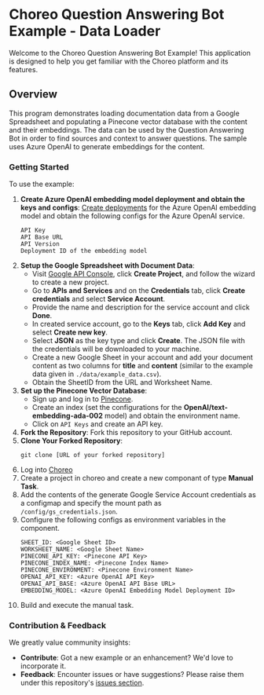 # Choreo Question Answering Bot Example - Data Loader

Welcome to the Choreo Question Answering Bot Example! This application is designed to help you get familiar with the Choreo platform and its features.

## Overview

This program demonstrates loading documentation data from a Google Spreadsheet and populating a Pinecone vector database with the content and their embeddings. The data can be used by the Question Answering Bot in order to find sources and context to answer questions. The sample uses Azure OpenAI to generate embeddings for the content.

### Getting Started

To use the example:
1. **Create Azure OpenAI embedding model deployment and obtain the keys and configs**: [Create deployments](https://learn.microsoft.com/en-us/azure/ai-services/openai/how-to/create-resource?pivots=web-portal) for the Azure OpenAI embedding model and obtain the following configs for the Azure OpenAI service.
    ```
    API Key
    API Base URL
    API Version
    Deployment ID of the embedding model
    ```
2. **Setup the Google Spreadsheet with Document Data**: 
    - Visit [Google API Console](https://console.developers.google.com), click **Create Project**, and follow the wizard to create a new project.
    - Go to **APIs and Services** and on the **Credentials** tab, click **Create credentials** and select **Service Account**.
    - Provide the name and description for the service account and click **Done**.
    - In created service account, go to the **Keys** tab, click **Add Key** and select **Create new key**.
    - Select **JSON** as the key type and click **Create**. The JSON file with the credentials will be downloaded to your machine.
    - Create a new Google Sheet in your account and add your document content as two columns for **title** and **content** (similar to the example data given in `./data/example_data.csv`).
    - Obtain the SheetID from the URL and Worksheet Name.
3. **Set up the Pinecone Vector Database**:
    - Sign up and log in to [Pinecone](https://www.pinecone.io/).
    - Create an index (set the configurations for the **OpenAI/text-embedding-ada-002** model) and obtain the environment name.
    - Click on `API Keys` and create an API key.
4. **Fork the Repository**: Fork this repository to your GitHub account.
5. **Clone Your Forked Repository**:
   ```
   git clone [URL of your forked repository]
   ```
6. Log into [Choreo](https://console.choreo.dev/)
7. Create a project in choreo and create a new componant of type **Manual Task**.
8. Add the contents of the generate Google Service Account credentials as a configmap and specify the mount path as `/config/gs_credentials.json`.
9. Configure the following configs as environment variables in the component.
    ```
    SHEET_ID: <Google Sheet ID>
    WORKSHEET_NAME: <Google Sheet Name>
    PINECONE_API_KEY: <Pinecone API Key>
    PINECONE_INDEX_NAME: <Pinecone Index Name>
    PINECONE_ENVIRONMENT: <Pinecone Environment Name>
    OPENAI_API_KEY: <Azure OpenAI API Key>
    OPENAI_API_BASE: <Azure OpenAI API Base URL>
    EMBEDDING_MODEL: <Azure OpenAI Embedding Model Deployment ID>
    ```
10. Build and execute the manual task.

### Contribution & Feedback

We greatly value community insights:

- **Contribute**: Got a new example or an enhancement? We'd love to incorporate it.
- **Feedback**: Encounter issues or have suggestions? Please raise them under this repository's [issues section](https://github.com/wso2/choreo-examples/issues).

